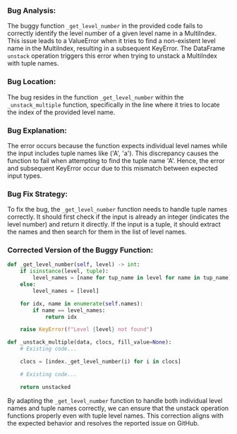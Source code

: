 ### Bug Analysis:
The buggy function `_get_level_number` in the provided code fails to correctly identify the level number of a given level name in a MultiIndex. This issue leads to a ValueError when it tries to find a non-existent level name in the MultiIndex, resulting in a subsequent KeyError. The DataFrame `unstack` operation triggers this error when trying to unstack a MultiIndex with tuple names.

### Bug Location:
The bug resides in the function `_get_level_number` within the `_unstack_multiple` function, specifically in the line where it tries to locate the index of the provided level name.

### Bug Explanation:
The error occurs because the function expects individual level names while the input includes tuple names like ('A', 'a'). This discrepancy causes the function to fail when attempting to find the tuple name 'A'. Hence, the error and subsequent KeyError occur due to this mismatch between expected input types.

### Bug Fix Strategy:
To fix the bug, the `_get_level_number` function needs to handle tuple names correctly. It should first check if the input is already an integer (indicates the level number) and return it directly. If the input is a tuple, it should extract the names and then search for them in the list of level names.

### Corrected Version of the Buggy Function:
```python
def _get_level_number(self, level) -> int:
    if isinstance(level, tuple):
        level_names = [name for tup_name in level for name in tup_name]
    else:
        level_names = [level]

    for idx, name in enumerate(self.names):
        if name == level_names:
            return idx

    raise KeyError(f"Level {level} not found")

def _unstack_multiple(data, clocs, fill_value=None):
    # Existing code...

    clocs = [index._get_level_number(i) for i in clocs]

    # Existing code...

    return unstacked
```

By adapting the `_get_level_number` function to handle both individual level names and tuple names correctly, we can ensure that the unstack operation functions properly even with tuple level names. This correction aligns with the expected behavior and resolves the reported issue on GitHub.